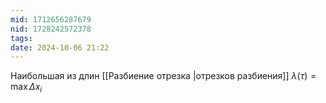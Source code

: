 ```yaml
---
mid: 1712656287679
nid: 1728242572378
tags: 
date: 2024-10-06 21:22
---
```

Наибольшая из длин [[Разбиение отрезка |отрезков разбиения]] $\lambda(\tau) = \max{\Delta x_i}$